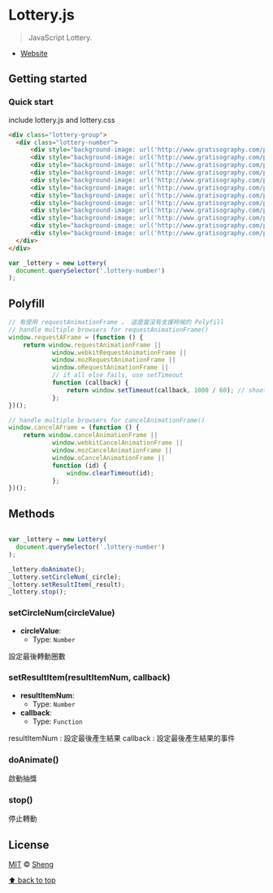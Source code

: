 # Lottery.js

> JavaScript Lottery.

- [Website](https://shenglian.github.io/-lottery/index_part2_demo.html)

## Getting started

### Quick start

include lottery.js and lottery.css

```html
<div class="lottery-group">
  <div class="lottery-number">
      <div style="background-image: url('http://www.gratisography.com/pictures/361_1.jpg')"></div>
      <div style="background-image: url('http://www.gratisography.com/pictures/360_1.jpg')"></div>
      <div style="background-image: url('http://www.gratisography.com/pictures/338_1.jpg')"></div>
      <div style="background-image: url('http://www.gratisography.com/pictures/342_1.jpg')"></div>
      <div style="background-image: url('http://www.gratisography.com/pictures/347_1.jpg')"></div>
      <div style="background-image: url('http://www.gratisography.com/pictures/350_1.jpg')"></div>
      <div style="background-image: url('http://www.gratisography.com/pictures/357_1.jpg')"></div>
      <div style="background-image: url('http://www.gratisography.com/pictures/340_1.jpg')"></div>
      <div style="background-image: url('http://www.gratisography.com/pictures/342_1.jpg')"></div>
      <div style="background-image: url('http://www.gratisography.com/pictures/338_1.jpg')"></div>
      <div style="background-image: url('http://www.gratisography.com/pictures/360_1.jpg')"></div>
      <div style="background-image: url('http://www.gratisography.com/pictures/357_1.jpg')"></div>
  </div>
</div>
```

```js
var _lottery = new Lottery(
  document.querySelector('.lottery-number')
);
```

## Polyfill
```js
// 有使用 requestAnimationFrame ， 這是當沒有支援時候的 Polyfill 
// handle multiple browsers for requestAnimationFrame()
window.requestAFrame = (function () {
    return window.requestAnimationFrame ||
            window.webkitRequestAnimationFrame ||
            window.mozRequestAnimationFrame ||
            window.oRequestAnimationFrame ||
            // if all else fails, use setTimeout
            function (callback) {
                return window.setTimeout(callback, 1000 / 60); // shoot for 60 fps
            };
})();

// handle multiple browsers for cancelAnimationFrame()
window.cancelAFrame = (function () {
    return window.cancelAnimationFrame ||
            window.webkitCancelAnimationFrame ||
            window.mozCancelAnimationFrame ||
            window.oCancelAnimationFrame ||
            function (id) {
                window.clearTimeout(id);
            };
})();

```

## Methods

```js

var _lottery = new Lottery(
  document.querySelector('.lottery-number')
);

_lottery.doAnimate();
_lottery.setCircleNum(_circle);
_lottery.setResultItem(_result);
_lottery.stop();

```

### setCircleNum(circleValue)
- **circleValue**:
  - Type: `Number`

設定最後轉動圈數

### setResultItem(resultItemNum, callback)
- **resultItemNum**:
  - Type: `Number`
- **callback**:
  - Type: `Function`

resultItemNum : 設定最後產生結果
callback : 設定最後產生結果的事件

### doAnimate()

啟動抽獎

### stop()

停止轉動




## License

[MIT](http://opensource.org/licenses/MIT) © [Sheng](https://github.com/Shenglian)

[⬆ back to top](#getting-started)
